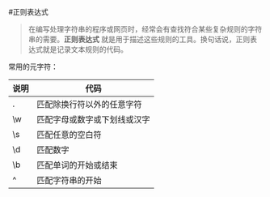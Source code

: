 #正则表达式
>在编写处理字符串的程序或网页时，经常会有查找符合某些复杂规则的字符串的需要。**正则表达式** 就是用于描述这些规则的工具。换句话说，正则表达式就是记录文本规则的代码。

常用的元字符：

说明 | 代码
------------ | ------------
. | 匹配除换行符以外的任意字符
\w | 匹配字母或数字或下划线或汉字
\s | 匹配任意的空白符
\d | 匹配数字
\b | 匹配单词的开始或结束
^ | 	匹配字符串的开始

